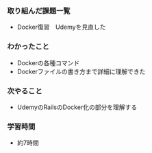 ### 取り組んだ課題一覧
* Docker復習　Udemyを見直した

### わかったこと
* Dockerの各種コマンド
* Dockerファイルの書き方まで詳細に理解できた

### 次やること
* UdemyのRailsのDocker化の部分を理解する

### 学習時間
* 約7時間